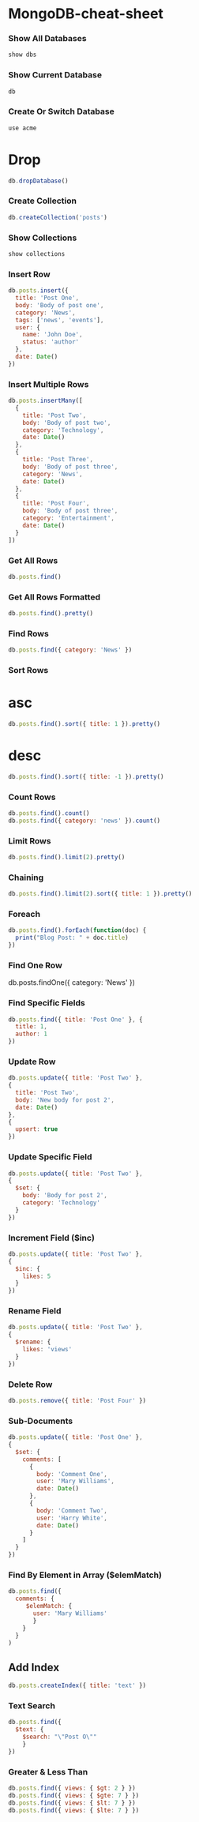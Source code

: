 # MongoDB-cheat-sheet


### Show All Databases
```js
show dbs
```
### Show Current Database
```js
db
```
 ### Create Or Switch Database
 ```js
use acme
```
# Drop
```js
db.dropDatabase()
```
### Create Collection
```js
db.createCollection('posts')
```
### Show Collections
```js
show collections
```
### Insert Row

```js
db.posts.insert({
  title: 'Post One',
  body: 'Body of post one',
  category: 'News',
  tags: ['news', 'events'],
  user: {
    name: 'John Doe',
    status: 'author'
  },
  date: Date()
})
```

### Insert Multiple Rows
```js
db.posts.insertMany([
  {
    title: 'Post Two',
    body: 'Body of post two',
    category: 'Technology',
    date: Date()
  },
  {
    title: 'Post Three',
    body: 'Body of post three',
    category: 'News',
    date: Date()
  },
  {
    title: 'Post Four',
    body: 'Body of post three',
    category: 'Entertainment',
    date: Date()
  }
])
```
### Get All Rows
```js
db.posts.find()
```
### Get All Rows Formatted
```js
db.posts.find().pretty()
```
### Find Rows
```js
db.posts.find({ category: 'News' })
```
### Sort Rows
# asc
```js
db.posts.find().sort({ title: 1 }).pretty()
```
# desc
```js
db.posts.find().sort({ title: -1 }).pretty()
```
### Count Rows
```js
db.posts.find().count()
db.posts.find({ category: 'news' }).count()
```
### Limit Rows
```js
db.posts.find().limit(2).pretty()
```
### Chaining
```js
db.posts.find().limit(2).sort({ title: 1 }).pretty()
```
### Foreach
```js
db.posts.find().forEach(function(doc) {
  print("Blog Post: " + doc.title)
})
```
### Find One Row
db.posts.findOne({ category: 'News' })
### Find Specific Fields
```js
db.posts.find({ title: 'Post One' }, {
  title: 1,
  author: 1
})
```
### Update Row
```js
db.posts.update({ title: 'Post Two' },
{
  title: 'Post Two',
  body: 'New body for post 2',
  date: Date()
},
{
  upsert: true
})
```
### Update Specific Field
```js
db.posts.update({ title: 'Post Two' },
{
  $set: {
    body: 'Body for post 2',
    category: 'Technology'
  }
})
```
### Increment Field ($inc)
```js
db.posts.update({ title: 'Post Two' },
{
  $inc: {
    likes: 5
  }
})
```
### Rename Field
```js
db.posts.update({ title: 'Post Two' },
{
  $rename: {
    likes: 'views'
  }
})
```
### Delete Row
```js
db.posts.remove({ title: 'Post Four' })
```
### Sub-Documents
```js
db.posts.update({ title: 'Post One' },
{
  $set: {
    comments: [
      {
        body: 'Comment One',
        user: 'Mary Williams',
        date: Date()
      },
      {
        body: 'Comment Two',
        user: 'Harry White',
        date: Date()
      }
    ]
  }
})
```
### Find By Element in Array ($elemMatch)
```js
db.posts.find({
  comments: {
     $elemMatch: {
       user: 'Mary Williams'
       }
    }
  }
)
```
## Add Index
```js
db.posts.createIndex({ title: 'text' })
```
### Text Search
```js
db.posts.find({
  $text: {
    $search: "\"Post O\""
    }
})
```
### Greater & Less Than
```js
db.posts.find({ views: { $gt: 2 } })
db.posts.find({ views: { $gte: 7 } })
db.posts.find({ views: { $lt: 7 } })
db.posts.find({ views: { $lte: 7 } })
```
